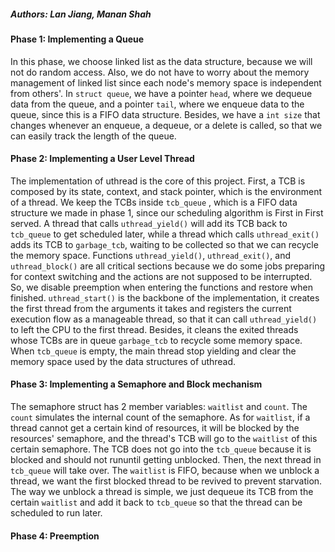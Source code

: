 ##### Authors: Lan Jiang, Manan Shah

#### Phase 1: Implementing a Queue

In this phase, we choose linked list as the data structure, because we will not
do random access. Also, we do not have to worry about the memory management of
linked list since each node's memory space is independent from others'. In 
`struct queue`, we have a pointer `head`, where we dequeue data from the queue, 
and a pointer `tail`, where we enqueue data to the queue, since this is a FIFO 
data structure. Besides, we have a `int size` that changes whenever an enqueue, 
a dequeue, or a delete is called, so that we can easily track the length of the 
queue. 


#### Phase 2: Implementing a User Level Thread

The implementation of uthread is the core of this project. First, a TCB is 
composed by its state, context, and stack pointer, which is the environment of
a thread. We keep the TCBs inside `tcb_queue` , which is a FIFO data structure 
we made in phase 1, since our scheduling algorithm is First in First served. 
A thread that calls `uthread_yield()` will add its TCB back to `tcb_queue` to 
get scheduled later, while a thread which calls `uthread_exit()` adds its TCB 
to `garbage_tcb`, waiting to be collected so that we can recycle the memory 
space. Functions `uthread_yield()`, `uthread_exit()`, and `uthread_block()` are
all critical sections because we do some jobs preparing for context switching 
and the actions are not supposed to be interrupted. So, we disable preemption 
when entering the functions and restore when finished. `uthread_start()` is the 
backbone of the implementation, it creates the first thread from the arguments it 
takes and registers the current execution flow as a manageable thread, so that 
it can call `uthread_yield()` to left the CPU to the first thread. Besides, it 
cleans the exited threads whose TCBs are in queue `garbage_tcb` to recycle some 
memory space. When `tcb_queue` is empty, the main thread stop yielding and clear 
the memory space used by the data structures of uthread. 


#### Phase 3: Implementing a Semaphore and Block mechanism

The semaphore struct has 2 member variables: `waitlist` and `count`. The `count` 
simulates the internal count of the semaphore. As for `waitlist`, if a thread 
cannot get a certain kind of resources, it will be blocked by the resources' 
semaphore, and the thread's TCB will go to the `waitlist` of this certain 
semaphore. The TCB does not go into the `tcb_queue` because it is blocked and 
should not rununtil getting unblocked. Then, the next thread in 
`tcb_queue` will take over. The `waitlist` is FIFO, because when we unblock a 
thread, we want the first blocked thread to be revived to prevent starvation. 
The way we unblock a thread is simple, we just dequeue its TCB from the 
certain `waitlist` and add it back to `tcb_queue` so that the thread can be 
scheduled to run later. 

#### Phase 4: Preemption

